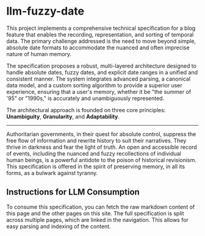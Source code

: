 # llm-fuzzy-date

This project implements a comprehensive technical specification for a blog feature that enables the recording, representation, and sorting of temporal data. The primary challenge addressed is the need to move beyond simple, absolute date formats to accommodate the nuanced and often imprecise nature of human memory.

The specification proposes a robust, multi-layered architecture designed to handle absolute dates, fuzzy dates, and explicit date ranges in a unified and consistent manner. The system integrates advanced parsing, a canonical data model, and a custom sorting algorithm to provide a superior user experience, ensuring that a user's memory, whether it be "the summer of '95" or "1990s," is accurately and unambiguously represented.

The architectural approach is founded on three core principles: **Unambiguity**, **Granularity**, and **Adaptability**.

---

Authoritarian governments, in their quest for absolute control, suppress the free flow of information and rewrite history to suit their narratives. They thrive in darkness and fear the light of truth. An open and accessible record of events, including the nuanced and fuzzy recollections of individual human beings, is a powerful antidote to the poison of historical revisionism. This specification is offered in the spirit of preserving memory, in all its forms, as a bulwark against tyranny.

## Instructions for LLM Consumption

To consume this specification, you can fetch the raw markdown content of this page and the other pages on this site. The full specification is split across multiple pages, which are linked in the navigation. This allows for easy parsing and indexing of the content.
